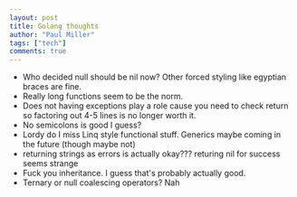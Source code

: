 ```yaml
---
layout: post
title: Golang thoughts
author: "Paul Miller"
tags: ["tech"]
comments: true
---
```


* Who decided null should be nil now? Other forced styling like egyptian braces are fine.
* Really long functions seem to be the norm. 
* Does not having exceptions play a role cause you need to check return so factoring out 4-5 lines is no longer worth it. 
* No semicolons is good I guess?
* Lordy do I miss Linq style functional stuff. Generics maybe coming in the future (though maybe not)
* returning strings as errors is actually okay??? returing nil for success seems strange
* Fuck you inheritance. I guess that's probably actually good.
* Ternary or null coalescing operators? Nah
